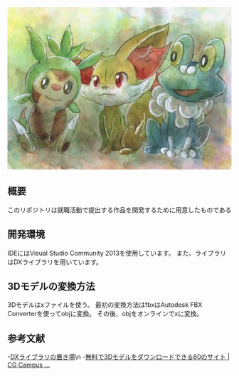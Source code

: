![](./xy_gosanke.jpg)

## 概要
このリポジトリは就職活動で提出する作品を開発するために用意したものである

## 開発環境
IDEにはVisual Studio Community 2013を使用しています。
また、ライブラリはDXライブラリを用いています。

## 3Dモデルの変換方法
3Dモデルはxファイルを使う。
最初の変換方法はfbxはAutodesk FBX Converterを使ってobjに変換。
その後、objをオンラインでxに変換。

## 参考文献
-[DXライブラリの置き場](http://dxlib.o.oo7.jp/)\n
-[無料で3Dモデルをダウンロードできる60のサイト | CG Campus ...](http://cgcampus.sitemix.jp/?p=312)